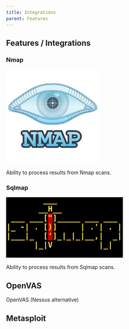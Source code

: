```yaml
---
title: Integrations
parent: Features
---
```


## Features / Integrations

### Nmap

![/images/integrations/nmap.png](/images/integrations/nmap.png)

Ability to process results from Nmap scans.

### Sqlmap

![/images/integrations/sqlmap.png](/images/integrations/sqlmap.png)

Ability to process results from Sqlmap scans.

## OpenVAS

OpenVAS (Nessus alternative)

## Metasploit

